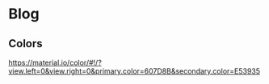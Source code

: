 # Blog

## Colors
https://material.io/color/#!/?view.left=0&view.right=0&primary.color=607D8B&secondary.color=E53935

